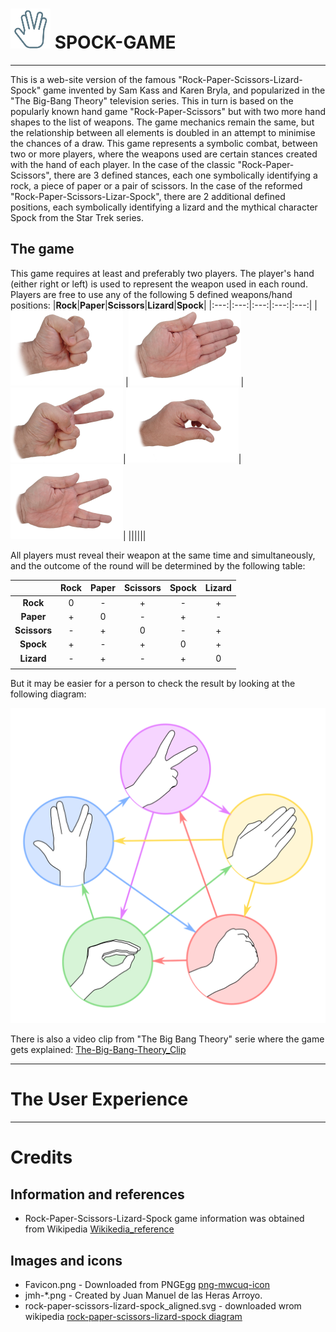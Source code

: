 # ![Spock-Game logo](favicon.png) SPOCK-GAME


***

This is a web-site version of the famous "Rock-Paper-Scissors-Lizard-Spock" game invented by Sam Kass and Karen Bryla, and popularized in the "The Big-Bang Theory" television series.
This in turn is based on the popularly known hand game "Rock-Paper-Scissors" but with two more hand shapes to the list of weapons. The game mechanics remain the same, but the relationship between all elements is doubled in an attempt to minimise the chances of a draw.
This game represents a symbolic combat, between two or more players, where the weapons used are certain stances created with the hand of each player.  In the case of the classic "Rock-Paper-Scissors", there are 3 defined stances, each one symbolically identifying a rock, a piece of paper or a pair of scissors.
In the case of the reformed "Rock-Paper-Scissors-Lizar-Spock", there are 2 additional defined positions, each symbolically identifying a lizard and the mythical character Spock from the Star Trek series.

## The game
This game requires at least and preferably two players. The player's hand (either right or left) is used to represent the weapon used in each round.
Players are free to use any of the following 5 defined weapons/hand positions:
|**Rock**|**Paper**|**Scissors**|**Lizard**|**Spock**|
|:---:|:---:|:---:|:---:|:---:|
|![icon-rock](doc/gimp/jmh-rock_l.png) |![icon-paper](doc/gimp/jmh-paper_l.png)|![icon-scissors](doc/gimp/jmh-scissors_l.png)|![icon-lizard](doc/gimp/jmh-lizard_l.png)|![icon-spock](doc/gimp/jmh-spock_l.png)|
||||||

All players must reveal their weapon at the same time and simultaneously, and the outcome of the round will be determined by the following table:

|            |**Rock**|**Paper**|**Scissors**|**Spock**|**Lizard**|
|:---:       |:---:   |:---:    |:---:       |:---:    |:---:     |
|**Rock**    |   0    |    -    |     +      |    -    |    +     |
|**Paper**   |   +    |    0    |     -      |    +    |    -     |
|**Scissors**|   -    |    +    |     0      |    -    |    +     |
|**Spock**   |   +    |    -    |     +      |    0    |    +     |
|**Lizard**  |   -    |    +    |     -      |    +    |    0     |
||||||

But it may be easier for a person to check the result by looking at the following diagram:

![diagram_rock-paper-scissors-lizard-spock](doc/inkscape/rock-paper-scissors-lizard-spock_aligned.svg)

There is also a video clip from "The Big Bang  Theory" serie where the game gets explained: [The-Big-Bang-Theory_Clip](https://www.youtube.com/watch?v=x5Q6-wMx-K8)

***
# The User Experience

***
# Credits
## Information and references
* Rock-Paper-Scissors-Lizard-Spock game information was obtained from Wikipedia [Wikikedia_reference](https://en.wikipedia.org/wiki/Rock_paper_scissors)
## Images and icons
* Favicon.png - Downloaded from PNGEgg [png-mwcuq-icon](https://www.pngegg.com/en/png-mwcuq)
* jmh-*.png - Created by Juan Manuel de las Heras Arroyo.
* rock-paper-scissors-lizard-spock_aligned.svg - downloaded wrom wikipedia [rock-paper-scissors-lizard-spock diagram](https://upload.wikimedia.org/wikipedia/commons/a/ad/Pierre_ciseaux_feuille_l%C3%A9zard_spock_aligned.svg)


